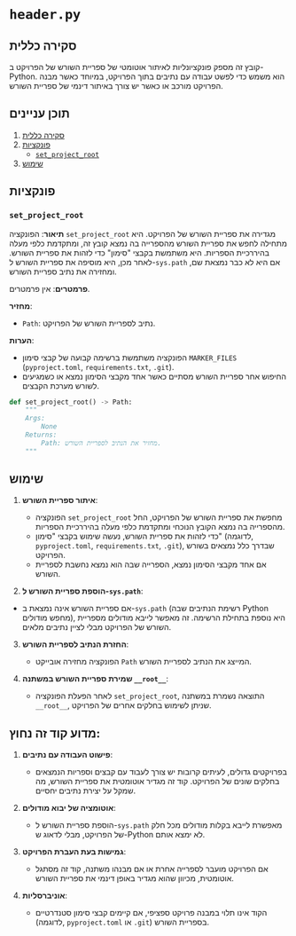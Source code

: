 # `header.py`

## סקירה כללית

קובץ זה מספק פונקציונליות לאיתור אוטומטי של ספריית השורש של הפרויקט ב-Python. הוא משמש כדי לפשט עבודה עם נתיבים בתוך הפרויקט, במיוחד כאשר מבנה הפרויקט מורכב או כאשר יש צורך באיתור דינמי של ספריית השורש.

## תוכן עניינים

1. [סקירה כללית](#סקירה-כללית)
2. [פונקציות](#פונקציות)
    - [`set_project_root`](#set_project_root)
3. [שימוש](#שימוש)

## פונקציות

### `set_project_root`

**תיאור**:
הפונקציה `set_project_root` מגדירה את ספריית השורש של הפרויקט. היא מתחילה לחפש את ספריית השורש מהספרייה בה נמצא קובץ זה, ומתקדמת כלפי מעלה בהיררכיית הספריות. היא משתמשת בקבצי "סימון" כדי לזהות את ספריית השורש. לאחר מכן, היא מוסיפה את ספריית השורש ל-`sys.path` אם היא לא כבר נמצאת שם, ומחזירה את נתיב ספריית השורש.

**פרמטרים**:
אין פרמטרים.

**מחזיר**:
- `Path`: נתיב לספריית השורש של הפרויקט.

**הערות**:
- הפונקציה משתמשת ברשימה קבועה של קבצי סימון `MARKER_FILES` (`pyproject.toml`, `requirements.txt`, `.git`).
- החיפוש אחר ספריית השורש מסתיים כאשר אחד מקבצי הסימון נמצא או כשמגיעים לשורש מערכת הקבצים.

```python
def set_project_root() -> Path:
    """
    Args:
        None
    Returns:
        Path: מחזיר את הנתיב לספריית השורש.
    """
```
## שימוש

1. **איתור ספריית השורש**:
   - הפונקציה `set_project_root` מחפשת את ספריית השורש של הפרויקט, החל מהספרייה בה נמצא הקובץ הנוכחי ומתקדמת כלפי מעלה בהיררכיית הספריות.
   - כדי לזהות את ספריית השורש, נעשה שימוש בקבצי "סימון" (לדוגמה, `pyproject.toml`, `requirements.txt`, `.git`), שבדרך כלל נמצאים בשורש הפרויקט.
   - אם אחד מקבצי הסימון נמצא, הספרייה שבה הוא נמצא נחשבת לספריית השורש.

2.  **הוספת ספריית השורש ל-`sys.path`**:
   - אם ספריית השורש אינה נמצאת ב-`sys.path` (רשימת הנתיבים שבה Python מחפש מודולים), היא נוספת בתחילת הרשימה. זה מאפשר לייבא מודולים מספריית השורש של הפרויקט מבלי לציין נתיבים מלאים.

3.  **החזרת הנתיב לספריית השורש**:
    - הפונקציה מחזירה אובייקט `Path` המייצג את הנתיב לספריית השורש.

4.  **שמירת ספריית השורש במשתנה `__root__`**:
    - לאחר הפעלת הפונקציה `set_project_root`, התוצאה נשמרת במשתנה `__root__`, שניתן לשימוש בחלקים אחרים של הפרויקט.

## מדוע קוד זה נחוץ:

1.  **פישוט העבודה עם נתיבים**:
    - בפרויקטים גדולים, לעיתים קרובות יש צורך לעבוד עם קבצים וספריות הנמצאים בחלקים שונים של הפרויקט. קוד זה מגדיר אוטומטית את ספריית השורש, מה שמקל על יצירת נתיבים יחסיים.

2. **אוטומציה של יבוא מודולים**:
    - הוספת ספריית השורש ל-`sys.path` מאפשרת לייבא בקלות מודולים מכל חלק של הפרויקט, מבלי לדאוג ש-Python לא ימצא אותם.

3. **גמישות בעת העברת הפרויקט**:
    - אם הפרויקט מועבר לספרייה אחרת או אם מבנהו משתנה, קוד זה מסתגל אוטומטית, מכיוון שהוא מגדיר באופן דינמי את ספריית השורש.

4.  **אוניברסליות**:
    - הקוד אינו תלוי במבנה פרויקט ספציפי, אם קיימים קבצי סימון סטנדרטיים (לדוגמה, `pyproject.toml` או `.git`) בספריית השורש.